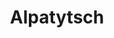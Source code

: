 ---
title: Alpatytsch
name: Alpatytsch
alias: Alpatytsch
group: Haus Bolkonskij
info: Gutsverwalter
priority: 5
---